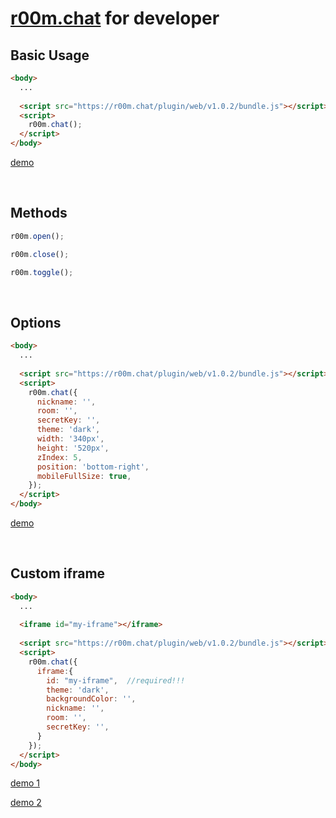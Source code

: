 # **[r00m.chat](https://r00m.chat)** for developer


## Basic Usage
```html
<body>
  ...
  
  <script src="https://r00m.chat/plugin/web/v1.0.2/bundle.js"></script>
  <script>
    r00m.chat();
  </script>
</body>
```
[demo](/demo/basic-usage.html)


&nbsp;

## Methods
```javascript
r00m.open();

r00m.close();

r00m.toggle();
```


&nbsp;

## Options
```html
<body>
  ...
  
  <script src="https://r00m.chat/plugin/web/v1.0.2/bundle.js"></script>
  <script>
    r00m.chat({
      nickname: '',
      room: '',
      secretKey: '',
      theme: 'dark',
      width: '340px',
      height: '520px',
      zIndex: 5,
      position: 'bottom-right',
      mobileFullSize: true,
    });
  </script>
</body>
```
[demo](/demo/basic-usage-options.html)


&nbsp;

## Custom iframe
```html
<body>
  ...
  
  <iframe id="my-iframe"></iframe>
  
  <script src="https://r00m.chat/plugin/web/v1.0.2/bundle.js"></script>
  <script>
    r00m.chat({
      iframe:{
        id: "my-iframe",  //required!!!
        theme: 'dark',
        backgroundColor: '',
        nickname: '',
        room: '',
        secretKey: '',
      }
    });
  </script>
</body>
```
[demo 1](/demo/custom-iframe-1.html)

[demo 2](/demo/custom-iframe-2.html)
